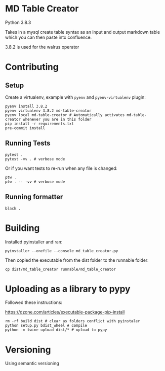 # MD Table Creator

Python 3.8.3

Takes in a mysql create table syntax as an input and output markdown table which you can then paste into confluence.

3.8.2 is used for the walrus operator

# Contributing

## Setup

Create a virtualenv, example with `pyenv` and `pyenv-virtualenv` plugin:

    pyenv install 3.8.2
    pyenv virtualenv 3.8.2 md-table-creator
    pyenv local md-table-creator # Automatically activates md-table-creator whenever you are in this folder
    pip install -r requirements.txt
    pre-commit install

## Running Tests

    pytest .
    pytest -vv . # verbose mode

Or if you want tests to re-run when any file is changed:

    ptw .
    ptw . -- -vv # verbose mode

## Running formatter

    black .

# Building

Installed pyinstaller and ran:

    pyinstaller --onefile --console md_table_creator.py

Then copied the executable from the dist folder to the runnable folder:

    cp dist/md_table_creator runnable/md_table_creator

# Uploading as a library to pypy

Followed these instructions:

https://dzone.com/articles/executable-package-pip-install

    rm -rf build dist # clear as folders conflict with pyinstaler
    python setup.py bdist_wheel # compile
    python -m twine upload dist/* # upload to pypy

# Versioning

Using semantic versioning
